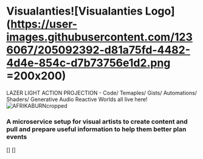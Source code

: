# Visualanties![Visualanties Logo](https://user-images.githubusercontent.com/1236067/205092392-d81a75fd-4482-4d4e-854c-d7b73756e1d2.png =200x200)

LAZER LIGHT ACTION PROJECTION - Code/ Temaples/ Gists/ Automations/ Shaders/ Generative Audio Reactive Worlds all live here!
![AFRIKABURNcropped](https://user-images.githubusercontent.com/1236067/205002357-3910cf35-f13c-48f5-ad45-14173a075a74.jpeg)


### A microservice setup for visual artists to create content and pull and prepare useful information to help them better plan events

[]
[]

